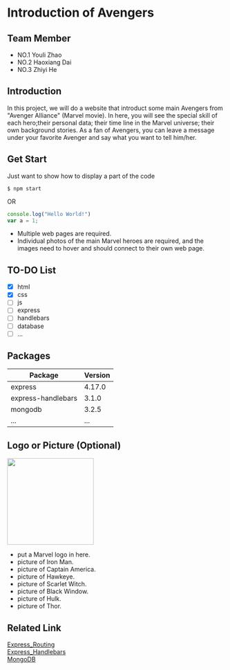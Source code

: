 # Introduction of Avengers
## Team Member
* NO.1 Youli Zhao
* NO.2 Haoxiang Dai
* NO.3 Zhiyi He

## Introduction
In this project, we will do a website that introduct some main Avengers from "Avenger Alliance" (Marvel movie). In here, you will see the special skill of each hero;their personal data; their time line in the Marvel universe; their own background stories. As a fan of Avengers, you can leave a message under your favorite Avenger and say what you want to tell him/her.

## Get Start
Just want to show how to display a part of the code
```
$ npm start
```
OR <br>
```javascript
console.log("Hello World!")
var a = 1;
```

* Multiple web pages are required.
* Individual photos of the main Marvel heroes are required, and the images need to hover and should connect to their own web page.


## TO-DO List
- [X] html
- [X] css
- [ ] js
- [ ] express
- [ ] handlebars
- [ ] database
- [ ] ...

## Packages
|Package|Version|
|------|-----|
|express|4.17.0|
|express-handlebars|3.1.0|
|mongodb|3.2.5|
|...|...|
## Logo or Picture (Optional)
<img src = "http://dustyroom.com/wp-content/uploads/2017/01/empty-featured2-1.png" height="200">

* put a Marvel logo in here.
* picture of Iron Man.
* picture of Captain America.
* picture of Hawkeye.
* picture of Scarlet Witch.
* picture of Black Window.
* picture of Hulk.
* picture of Thor.



## Related Link
<a href="https://expressjs.com/en/guide/routing.html">Express_Routing</a><br>
<a href="https://github.com/ericf/express-handlebars">Express_Handlebars</a><br>
<a href="https://docs.mongodb.com/manual/">MongoDB</a>
